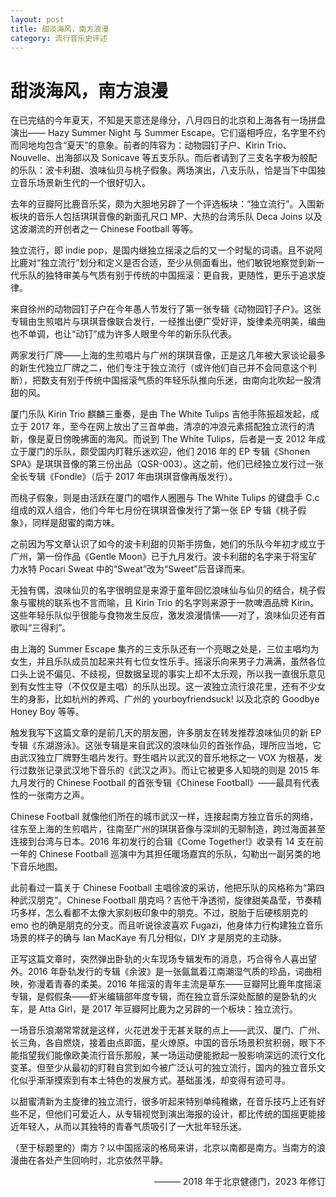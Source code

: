 ```yaml
---
layout: post
title: 甜淡海风，南方浪漫
category: 流行音乐史评述
---
```


# 甜淡海风，南方浪漫

在已完结的今年夏天，不知是天意还是缘分，八月四日的北京和上海各有一场拼盘演出—— Hazy Summer Night 与 Summer Escape。它们遥相呼应，名字里不约而同地均包含“夏天”的意象。前者的阵容为：动物园钉子户、Kirin Trio、Nouvelle、出海部以及 Sonicave 等五支乐队。而后者请到了三支名字极为般配的乐队：波卡利甜、浪味仙贝与桃子假象。两场演出，八支乐队，恰是当下中国独立音乐场景新生代的一个很好切入。

去年的豆瓣阿比鹿音乐奖，颇为大胆地另辟了一个评选板块：“独立流行”。入围新板块的音乐人包括琪琪音像的新面孔尺口 MP、大热的台湾乐队 Deca Joins 以及这波潮流的开创者之一 Chinese Football 等等。

独立流行，即 indie pop，是国内继独立摇滚之后的又一个时髦的词语。且不说阿比鹿对“独立流行”划分和定义是否合适，至少从侧面看出，他们敏锐地察觉到新一代乐队的独特审美与气质有别于传统的中国摇滚：更自我，更随性，更乐于追求旋律。

来自徐州的动物园钉子户在今年愚人节发行了第一张专辑《动物园钉子户》。这张专辑由生煎唱片与琪琪音像联合发行，一经推出便广受好评，旋律柔亮明美，编曲也不单调，也让“动钉”成为许多人眼里今年的新乐队代表。

两家发行厂牌——上海的生煎唱片与广州的琪琪音像，正是这几年被大家谈论最多的新生代独立厂牌之二，他们专注于独立流行（或许他们自己并不会同意这个判断），把数支有别于传统中国摇滚气质的年轻乐队推向乐迷，由南向北吹起一股清甜的风。

厦门乐队 Kirin Trio 麒麟三重奏，是由 The White Tulips 吉他手陈振超发起，成立于 2017 年，至今在网上放出了三首单曲，清凉的冲浪元素搭配独立流行的清新，像是夏日傍晚拂面的海风。而说到 The White Tulips，后者是一支 2012 年成立于厦门的乐队，颇受国内盯鞋乐迷欢迎，他们 2016 年的 EP 专辑《Shonen SPA》是琪琪音像的第三份出品（QSR-003）。这之前，他们已经独立发行过一张全长专辑《Fondle》（后于 2017 年由琪琪音像再版发行）。

而桃子假象，则是由活跃在厦门的唱作人圈圈与 The White Tulips 的键盘手 C.c 组成的双人组合，他们今年七月份在琪琪音像发行了第一张 EP 专辑《桃子假象》，同样是甜蜜的南方味。

之前因为写文章认识了如今的波卡利甜的贝斯手捞鱼，她们的乐队今年初才成立于广州，第一份作品《Gentle Moon》已于九月发行。波卡利甜的名字来于将宝矿力水特 Pocari Sweat 中的“Sweat”改为“Sweet”后音译而来。

无独有偶，浪味仙贝的名字很明显是来源于童年回忆浪味仙与仙贝的结合，桃子假象与蜜桃的联系也不言而喻，且 Kirin Trio 的名字则来源于一款啤酒品牌 Kirin。这些年轻乐队似乎很能与食物发生反应，激发浪漫情愫——对了，浪味仙贝还有首歌叫“三得利”。

由上海的 Summer Escape 集齐的三支乐队还有一个亮眼之处是，三位主唱均为女生，并且乐队成员加起来共有七位女性乐手。摇滚乐向来男子力满满，虽然各位口头上说不偏见、不歧视，但数据呈现的事实上却不太乐观，所以我一直很乐意见到有女性主导（不仅仅是主唱）的乐队出现。这一波独立流行浪花里，还有不少女生的身影，比如杭州的养鸡、广州的 yourboyfriendsuck! 以及北京的 Goodbye Honey Boy 等等。

触发我写下这篇文章的是前几天的朋友圈，许多朋友在转发推荐浪味仙贝的新 EP 专辑《东湖游泳》。这张专辑是来自武汉的浪味仙贝的首张作品，理所应当地，它由武汉独立厂牌野生唱片发行。野生唱片以武汉的音乐地标之一 VOX 为根基，发行过数张记录武汉地下音乐的《武汉之声》。而让它被更多人知晓的则是 2015 年九月发行的 Chinese Football 的首张专辑《Chinese Football》——最具有代表性的一张南方之声。

Chinese Football 就像他们所在的城市武汉一样，连接起南方独立音乐的网络，往东至上海的生煎唱片，往南至广州的琪琪音像与深圳的无聊制造，跨过海面甚至连接到台湾与日本。2016 年初发行的合辑《Come Together!》收录有 14 支在前一年的 Chinese Football 巡演中为其担任暖场嘉宾的乐队，勾勒出一副另类的地下音乐地图。

此前看过一篇关于 Chinese Football 主唱徐波的采访，他把乐队的风格称为“第四种武汉朋克”。Chinese Football 朋克吗？吉他干净透彻，旋律甜美晶莹，节奏精巧多样，怎么看都不太像大家刻板印象中的朋克。不过，脱胎于后硬核朋克的 emo 也的确是朋克的分支。而且听说徐波喜欢 Fugazi，他身体力行构建独立音乐场景的样子的确与 Ian MacKaye 有几分相似，DIY 才是朋克的主动脉。

正写这篇文章时，突然弹出卧轨的火车现场专辑发布的消息，巧合得令人喜出望外。2016 年卧轨发行的专辑《余波》是一张氤氲着江南潮湿气质的珍品，词曲相映，弥漫着青春的柔美。2016 年摇滚的青年主流是草东——豆瓣阿比鹿年度摇滚专辑，是假假条——虾米编辑部年度专辑，而在独立音乐深处酝酿的是卧轨的火车，是 Atta Girl，是 2017 年豆瓣阿比鹿为之另辟的一个板块：独立流行。

一场音乐浪潮常常就是这样，火花迸发于无甚关联的点上——武汉、厦门、广州、长三角，各自燃烧，接着由点即面，星火燎原。中国的音乐场景积贫积弱，眼下不能指望我们能像欧美流行音乐那般，某一场运动便能掀起一股影响深远的流行文化变革。但至少从最初的盯鞋自赏到如今被广泛认可的独立流行，国内的独立音乐文化似乎渐渐摸索到有本土特色的发展方式。基础虽浅，却变得有迹可寻。

以甜蜜清新为主旋律的独立流行，很多听起来特别单纯稚嫩，在音乐技巧上还有好些不足，但他们可爱近人，从专辑视觉到演出海报的设计，都比传统的国摇更能接近年轻人，从而以其独特的青春气质吸引了一大批年轻乐迷。

（至于标题里的）南方？以中国摇滚的格局来讲，北京以南都是南方。当南方的浪漫曲在各处产生回响时，北京依然平静。

<p align="right">——— 2018 年于北京健德门，2023 年修订</p>
